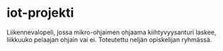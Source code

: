 # iot-projekti

Liikennevalopeli, jossa mikro-ohjaimen ohjaama kiihtyvyysanturi laskee, liikkuuko pelaajan ohjain vai ei.
Toteutettu neljän opiskelijan ryhmässä.
